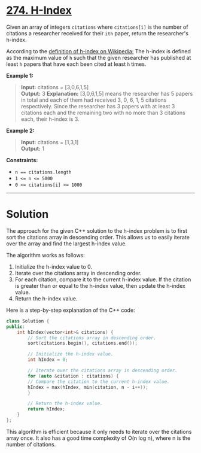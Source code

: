 # [274. H-Index](https://leetcode.com/problems/h-index/)

Given an array of integers `citations` where `citations[i]` is the number of citations a researcher received for their `ith` paper, return the researcher's h-index.

According to the [definition of h-index on Wikipedia:](https://en.wikipedia.org/wiki/H-index) The h-index is defined as the maximum value of `h` such that the given researcher has published at least `h` papers that have each been cited at least `h` times.

 

**Example 1:**

>**Input:** citations = [3,0,6,1,5]<br>
**Output:** 3
**Explanation:** [3,0,6,1,5] means the researcher has 5 papers in total and each of them had received 3, 0, 6, 1, 5 citations respectively.
Since the researcher has 3 papers with at least 3 citations each and the remaining two with no more than 3 citations each, their h-index is 3.

**Example 2:**

>**Input:** citations = [1,3,1]<br>
**Output:** 1
 

**Constraints:**

- `n == citations.length`
- `1 <= n <= 5000`
- `0 <= citations[i] <= 1000`
---
# Solution

The approach for the given C++ solution to the h-index problem is to first sort the citations array in descending order. This allows us to easily iterate over the array and find the largest h-index value.

The algorithm works as follows:

1. Initialize the h-index value to 0.
2. Iterate over the citations array in descending order.
3. For each citation, compare it to the current h-index value. If the citation is greater than or equal to the h-index value, then update the h-index value.
4. Return the h-index value.

Here is a step-by-step explanation of the C++ code:

```c++
class Solution {
public:
    int hIndex(vector<int>& citations) {
        // Sort the citations array in descending order.
        sort(citations.begin(), citations.end());

        // Initialize the h-index value.
        int hIndex = 0;

        // Iterate over the citations array in descending order.
        for (auto &citation : citations) {
        // Compare the citation to the current h-index value.
        hIndex = max(hIndex, min(citation, n - i++));
        }

        // Return the h-index value.
        return hIndex;
    }
};
```

This algorithm is efficient because it only needs to iterate over the citations array once. It also has a good time complexity of O(n log n), where n is the number of citations.
